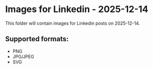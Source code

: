 # Images for Linkedin - 2025-12-14

This folder will contain images for Linkedin posts on 2025-12-14.

## Supported formats:
- PNG
- JPG/JPEG
- SVG
